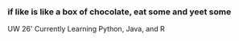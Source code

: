### if like is like a box of chocolate, eat some and yeet some
UW 26' 
Currently Learning Python, Java, and R
